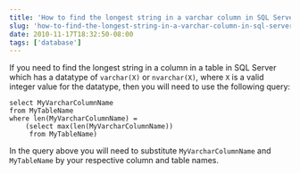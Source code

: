 ```yaml
---
title: 'How to find the longest string in a varchar column in SQL Server'
slug: 'how-to-find-the-longest-string-in-a-varchar-column-in-sql-server'
date: 2010-11-17T18:32:50-08:00
tags: ['database']
---
```


If you need to find the longest string in a column in a table in SQL Server
which has a datatype of `varchar(X)` or `nvarchar(X)`, where `X` is a valid
integer value for the datatype, then you will need to use the following query:

    select MyVarcharColumnName
    from MyTableName
    where len(MyVarcharColumnName) =
        (select max(len(MyVarcharColumnName))
         from MyTableName)

In the query above you will need to substitute `MyVarcharColumnName` and
`MyTableName` by your respective column and table names.
